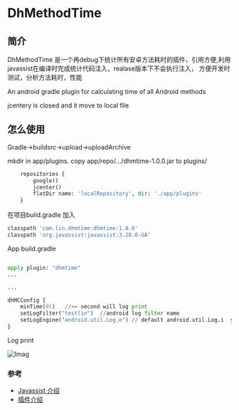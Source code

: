 # DhMethodTime

## 简介

DhMethodTime 是一个再debug下统计所有安卓方法耗时的插件，引用方便,利用javassist在编译时完成统计代码注入，realase版本下不会执行注入， 方便开发时测试，分析方法耗时，性能

An android gradle plugin for calculating time of all Android methods

jcentery  is closed  and it move to local file

##  怎么使用
Gradle->buildsrc->upload->uploadArchive 

mkdir in app/plugins.  copy app/repo/.../dhmtime-1.0.0.jar to plugins/
```python
    repositories {
        google()
        jcenter()
        flatDir name: 'localRepository', dir: './app/plugins'
    }
```
在项目build.gradle 加入
```python
classpath 'com.lin.dhmtime:dhmtime:1.0.0'
classpath 'org.javassist:javassist:3.28.0-GA'
```
App build.gradle 
```python

apply plugin: "dhmtime"
...

...

dhMCConfig {
    minTime(0l)   //>= second will log print
    setLogFilter("testlin")  //android log filter name
    setLogEngine("android.util.Log.e") // default android.util.Log.i  you can use your self class
}
```
Log print

 ![Imag](https://github.com/dikeboy/DhMethodTime/blob/master/image/img.png)



### 参考
* [Javassist 介绍](http://www.javassist.org/tutorial/tutorial.html)
* [插件介绍](https://www.cnblogs.com/dikeboy/p/11570076.html)
